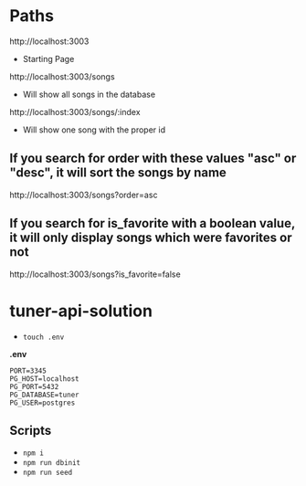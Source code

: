 # Paths
http://localhost:3003
- Starting Page

http://localhost:3003/songs

- Will show all songs in the database

http://localhost:3003/songs/:index

- Will show one song with the proper id

## If you search for order with these values "asc" or "desc", it will sort the songs by name
http://localhost:3003/songs?order=asc

## If you search for is_favorite with a boolean value, it will only display songs which were favorites or not 

http://localhost:3003/songs?is_favorite=false


# tuner-api-solution

- `touch .env`

**.env**
```
PORT=3345
PG_HOST=localhost
PG_PORT=5432
PG_DATABASE=tuner
PG_USER=postgres
```
## Scripts
- `npm i`
- `npm run dbinit`
- `npm run seed`
